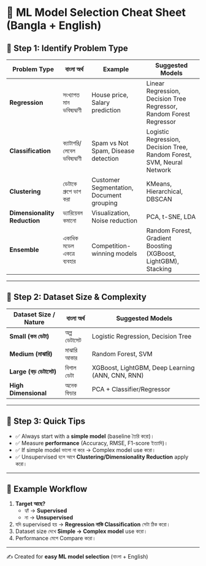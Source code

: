# 🧠 ML Model Selection Cheat Sheet (Bangla + English)

## 📌 Step 1: Identify Problem Type
| Problem Type        | বাংলা অর্থ                     | Example                                | Suggested Models |
|---------------------|--------------------------------|----------------------------------------|------------------|
| **Regression**      | সংখ্যাগত মান ভবিষ্যদ্বাণী       | House price, Salary prediction         | Linear Regression, Decision Tree Regressor, Random Forest Regressor |
| **Classification**  | ক্যাটাগরি/লেবেল ভবিষ্যদ্বাণী    | Spam vs Not Spam, Disease detection    | Logistic Regression, Decision Tree, Random Forest, SVM, Neural Network |
| **Clustering**      | ডেটাকে গ্রুপে ভাগ করা          | Customer Segmentation, Document grouping | KMeans, Hierarchical, DBSCAN |
| **Dimensionality Reduction** | ভ্যারিয়েবল কমানো       | Visualization, Noise reduction         | PCA, t-SNE, LDA |
| **Ensemble**        | একাধিক মডেল একত্রে ব্যবহার     | Competition-winning models             | Random Forest, Gradient Boosting (XGBoost, LightGBM), Stacking |

---

## 📌 Step 2: Dataset Size & Complexity
| Dataset Size / Nature | বাংলা অর্থ       | Suggested Models |
|-----------------------|-----------------|------------------|
| **Small (কম ডেটা)**  | অল্প ডেটাসেট     | Logistic Regression, Decision Tree |
| **Medium (মাঝারি)**  | মাঝারি আকার     | Random Forest, SVM |
| **Large (বড় ডেটাসেট)** | বিশাল ডেটা    | XGBoost, LightGBM, Deep Learning (ANN, CNN, RNN) |
| **High Dimensional**  | অনেক ফিচার      | PCA + Classifier/Regressor |

---

## 📌 Step 3: Quick Tips
- ✅ Always start with a **simple model** (baseline তৈরি করো)।  
- ✅ Measure **performance** (Accuracy, RMSE, F1-score ইত্যাদি)।  
- ✅ If simple model ভালো না করে → Complex model use করো।  
- ✅ Unsupervised হলে আগে **Clustering/Dimensionality Reduction** apply করো।  

---

## 📝 Example Workflow
1. **Target আছে?**  
   - হ্যাঁ → **Supervised**  
   - না → **Unsupervised**  
2. যদি supervised হয় → **Regression নাকি Classification** সেটা ঠিক করো।  
3. Dataset size দেখে **Simple → Complex model** use করো।  
4. Performance মেপে Compare করো।  

---

✍️ Created for **easy ML model selection** (বাংলা + English)

